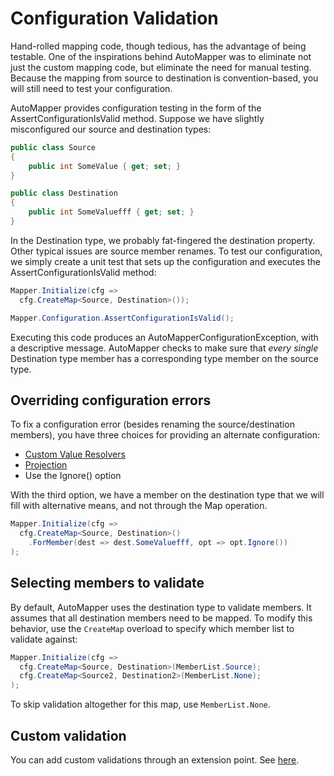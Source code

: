 # Configuration Validation

Hand-rolled mapping code, though tedious, has the advantage of being testable.  One of the inspirations behind AutoMapper was to eliminate not just the custom mapping code, but eliminate the need for manual testing.  Because the mapping from source to destination is convention-based, you will still need to test your configuration.

AutoMapper provides configuration testing in the form of the AssertConfigurationIsValid method.  Suppose we have slightly misconfigured our source and destination types:
```c#
public class Source
{
	public int SomeValue { get; set; }
}

public class Destination
{
	public int SomeValuefff { get; set; }
}
```
In the Destination type, we probably fat-fingered the destination property.  Other typical issues are source member renames.  To test our configuration, we simply create a unit test that sets up the configuration and executes the AssertConfigurationIsValid method:
```c#
Mapper.Initialize(cfg =>
  cfg.CreateMap<Source, Destination>());

Mapper.Configuration.AssertConfigurationIsValid();
```
Executing this code produces an AutoMapperConfigurationException, with a descriptive message.  AutoMapper checks to make sure that *every single* Destination type member has a corresponding type member on the source type.

## Overriding configuration errors

To fix a configuration error (besides renaming the source/destination members), you have three choices for providing an alternate configuration:

* [Custom Value Resolvers](Custom-value-resolvers.html)
* [Projection](Projection.html)
* Use the Ignore() option

With the third option, we have a member on the destination type that we will fill with alternative means, and not through the Map operation.
```c#
Mapper.Initialize(cfg =>
  cfg.CreateMap<Source, Destination>()
	.ForMember(dest => dest.SomeValuefff, opt => opt.Ignore())
);
```

## Selecting members to validate

By default, AutoMapper uses the destination type to validate members. It assumes that all destination members need to be mapped. To modify this behavior, use the `CreateMap` overload to specify which member list to validate against:

```c#
Mapper.Initialize(cfg =>
  cfg.CreateMap<Source, Destination>(MemberList.Source);
  cfg.CreateMap<Source2, Destination2>(MemberList.None);
);
```

To skip validation altogether for this map, use `MemberList.None`.


## Custom validation

You can add custom validations through an extension point. See [here](https://github.com/AutoMapper/AutoMapper/blob/7a00700de61cd3234b6a6eb4bf0f6bbe402369b1/src/UnitTests/ConfigurationValidation.cs#L30).
